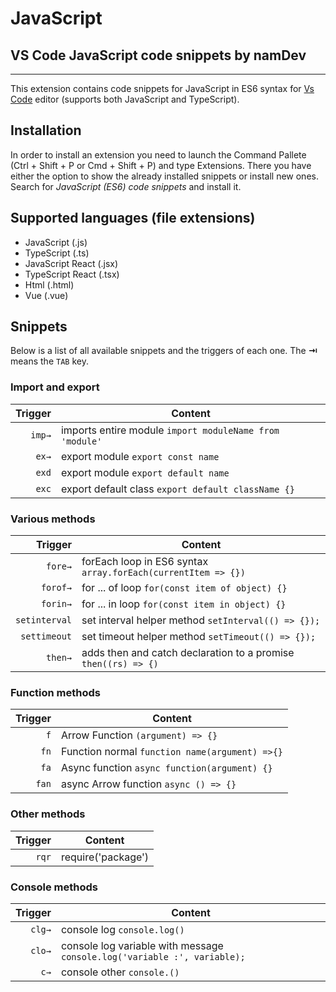 # JavaScript
## VS Code JavaScript code snippets by namDev
-------------------

This extension contains code snippets for JavaScript in ES6 syntax for [Vs Code][code] editor (supports both JavaScript and TypeScript).

## Installation

In order to install an extension you need to launch the Command Pallete (Ctrl + Shift + P or Cmd + Shift + P) and type Extensions.
There you have either the option to show the already installed snippets or install new ones. Search for *JavaScript (ES6) code snippets* and install it.

## Supported languages (file extensions)
* JavaScript (.js)
* TypeScript (.ts)
* JavaScript React (.jsx)
* TypeScript React (.tsx)
* Html (.html)
* Vue (.vue)

## Snippets

Below is a list of all available snippets and the triggers of each one. The **⇥** means the `TAB` key.

### Import and export
| Trigger  | Content |
| -------: | ------- |
| `imp→`   | imports entire module `import moduleName from 'module'`|
| `ex→`   | export  module `export const name`|
| `exd`   | export  module `export default name`|
| `exc`   | export default class `export default className {}`|

### Various methods
| Trigger  | Content |
| -------: | ------- |
| `fore→`   | forEach loop in ES6 syntax `array.forEach(currentItem => {})`|
| `forof→`   | for ... of loop `for(const item of object) {}` |
| `forin→`   | for ... in loop `for(const item in object) {}` |
| `setinterval`   | set interval helper method `setInterval(() => {});` |
| `settimeout`   | set timeout helper method `setTimeout(() => {});` |
| `then→` | adds then and catch declaration to a promise `then((rs) => {)`|

### Function methods
| Trigger  | Content |
| -------: | ------- |
| `f`   | Arrow Function `(argument) => {}`|
| `fn`   | Function normal `function name(argument) =>{}` |
| `fa`   | Async function `async function(argument) {}` |
| `fan`   | async Arrow function `async () => {}` |

### Other methods
| Trigger  | Content |
| -------: | ------- |
| `rqr`   | require('package') |

### Console methods
| Trigger  | Content |
| -------: | ------- |
| `clg→`   | console log `console.log()` |
| `clo→`   | console log variable with message `console.log('variable :', variable);` |
| `c→`   | console other `console.()` |

[code]: https://code.visualstudio.com/
